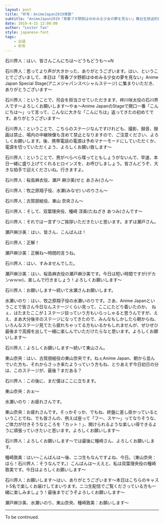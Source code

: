 ```yaml
---
layout: post
title: "听写：AnimeJapan2019青豚"
subtitle: "AnimeJapan2019「青春ブタ野郎はゆめみる少女の夢を見ない」舞台生放送的日文听写"
date: 2019-4-15 12:00:00
author: "Lester Tan"
style: japanese-font
tags: 
    - 日语
    - 听写
---
```


石川界人：はい、皆さんこんにちは～どうもどうも～×N

石川界人：思ってより声が大きかった、ありがとうございます。はい、ということでございまして、本日は「青春ブタ野郎はゆめみる少女の夢を見ない」Anime Japan Special Stage(アニメジャパンスペシャルステージ) に集まりいただき、ありがとうございます～

石川界人：ということで、司会を担当させていただきます、梓川咲太役の石川界人です～よろしくお願いします～やぁ～Anime JapanのStageで開口一番「こんにちは～」って言って、こんなに大きな「こんにちは」返ってきたの初めてです。ありがとうございます～

石川界人：ということで、こちらのステージなんですけれども、撮影、録音、録画は禁止、場内の中継映像も含めて禁止となりますので、ご注意ください、よろしくお願いします。後、携帯電話の電源は予めマナーモードにしていただくか、電源を切っていただくよう、よろしくお願い致します～

石川界人：ということで、男がべらべら喋ってともしょうがないんで、早速、本日一緒に盛り上げてくれるヒロインズを、お呼びしましょう。皆さんどうぞ、大きな拍手で迎えくださいね。行きますよ。

石川界人：桜島麻衣役、瀬戸 麻沙美(せと あさみ)さん～

石川界人：牧之原翔子役、水瀬(みなせ) いのりさん～

石川界人：古賀朋絵役、東山 奈央さん～

石川界人：そして、双葉理央役、種崎 淳美(たねざき あつみ)さんです～

石川界人：それでは一言ずつご挨拶いただきたいと思います。まずは瀬戸さん。

瀬戸麻沙美：はい、皆さん、こんばんは！

石川界人：正解！

瀬戸麻沙美：正解ね～時間的言うね。

石川界人：はい、すみませんでした。

瀬戸麻沙美：はい、桜島麻衣役の瀬戸麻沙美です。今日は短い時間ですが(デカンｗｗｗ)、楽しんで行きましょう！よろしくお願いします～

石川界人：お願いします～続いて水瀬さんお願いします。

水瀬いのり：はい、牧之原翔子役の水瀬いのりです。さあ、Anime Japanということで皆さん今日なんステージくらい見って、ここにたどり着いたのか。　ねぇ、はたまたここが１ステージ目っていう方もいらっしゃると思うんですが、ええ、まあ大分後半のステージになってきたので、みんなもしかしたら朝からね、いろんなステージ見てたら疲れちゃってる方もいるかもしれませんが、ぜひぜひ最後まで高揚を出して一緒に楽しんでいただけたらなと思います。よろしくお願いします～

石川界人：よろしくお願いします～続いて東山さん。

東山奈央：はい、古賀朋絵役の東山奈央です。ねぇAnime Japan、朝から並んでいた方も、それからさっき来たようっていう方もね、とりあえず今日初日の分は、このステージが、最後？まだある？

石川界人：この後に、まだ僕はここに立ちます。

東山奈央：おぉ～

水瀬いのり：お疲れさんです。

東山奈央：お疲れさんです。そっかそっか、でもね、終盤に差し掛かっているということでね、でも皆さんの、例えば座って「フー、スヤ～」ってなりそうな、ご体力が付きそうなところを「カット！」、開けられるような楽しい得できるように頑張っていきたいと思います。よろしくお願いします～

石川界人：よろしくお願いします～では最後に種崎さん、よろしくお願いします。

種崎敦美：はい～こんばんは～後、ニコ生もなんですよね、今日。（東山奈央：ほら！石川界人：そうなんです。）こんばんは～ええと、私は双葉理央役の種崎敦美です。今日はよろしくお願いします～

石川界人：お願いします～はい、ありがとうございます～本日はこちらのキャスト5名で楽しくお届けしてまいります。ニコ生配信でご覧くださっている方も一緒に楽しみましょう！最後までどうぞよろしくお願いします～

瀬戸麻沙美、水瀬いのり、東山奈央、種崎敦美：お願いします～

---

To be continued.